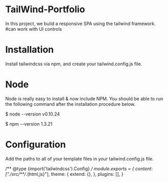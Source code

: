 # TailWind-Portfolio

In this project, we build a responsive SPA using the tailwind framework.
#can work with UI controls


# Installation

Install tailwindcss via npm, and create your tailwind.config.js file.

# Node
Node is really easy to install & now include NPM. You should be able to run the following command after the installation procedure below.

$ node --version
v0.10.24

$ npm --version
1.3.21

# Configuration

Add the paths to all of your template files in your tailwind.config.js file.

/** @type {import('tailwindcss').Config} */
module.exports = {
  content: ["./src/**/*.{html,js}"],
  theme: {
    extend: {},
  },
  plugins: [],
}
